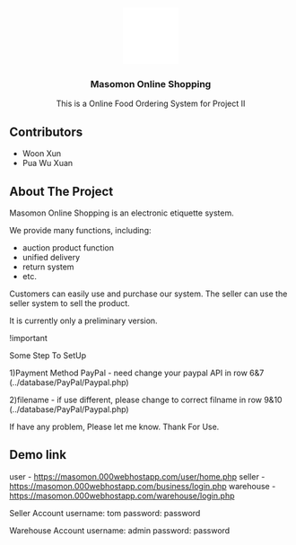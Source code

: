 <!-- PROJECT LOGO -->
<br />
<p align="center">
  <a href="https://github.com/fireun/Masomon-Online-Shopping">
    <img src="images/user.png" alt="Logo" width="100" height="100">
  </a>

  <h3 align="center">Masomon Online Shopping</h3>

  <p align="center">
    This is a Online Food Ordering System for Project II
  </p>
</p>

## Contributors
  - Woon Xun
  - Pua Wu Xuan

  
<!-- ABOUT THE PROJECT -->
## About The Project

Masomon Online Shopping is an electronic etiquette system. 

We provide many functions, including:
- auction product function
- unified delivery
- return system
- etc.

Customers can easily use and purchase our system. The seller can use the seller system to sell the product.

It is currently only a preliminary version.

!important

Some Step To SetUp 

1)Payment Method PayPal - need change your paypal API in row 6&7 (../database/PayPal/Paypal.php) 

2)filename - if use different, please change to correct filname in row 9&10 (../database/PayPal/Paypal.php)

If have any problem, Please let me know. Thank For Use.


## Demo link

user -  https://masomon.000webhostapp.com/user/home.php 
seller - https://masomon.000webhostapp.com/business/login.php
warehouse - https://masomon.000webhostapp.com/warehouse/login.php

Seller Account
username: tom
password: password

Warehouse Account
username: admin
password: password
